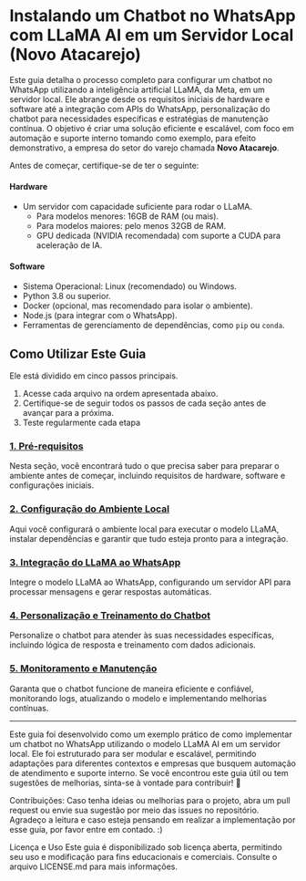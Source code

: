 # **Instalando um Chatbot no WhatsApp com LLaMA AI em um Servidor Local** (Novo Atacarejo)

Este guia detalha o processo completo para configurar um chatbot no WhatsApp utilizando a inteligência artificial LLaMA, da Meta, em um servidor local. Ele abrange desde os requisitos iniciais de hardware e software até a integração com APIs do WhatsApp, personalização do chatbot para necessidades específicas e estratégias de manutenção contínua. O objetivo é criar uma solução eficiente e escalável, com foco em automação e suporte interno tomando como exemplo, para efeito demonstrativo, a empresa do setor do varejo chamada **Novo Atacarejo**.

Antes de começar, certifique-se de ter o seguinte:

#### **Hardware**
- Um servidor com capacidade suficiente para rodar o LLaMA.
  - Para modelos menores: 16GB de RAM (ou mais).
  - Para modelos maiores: pelo menos 32GB de RAM.
  - GPU dedicada (NVIDIA recomendada) com suporte a CUDA para aceleração de IA.

#### **Software**
- Sistema Operacional: Linux (recomendado) ou Windows.
- Python 3.8 ou superior.
- Docker (opcional, mas recomendado para isolar o ambiente).
- Node.js (para integrar com o WhatsApp).
- Ferramentas de gerenciamento de dependências, como `pip` ou `conda`.

## Como Utilizar Este Guia
Ele está dividido em cinco passos principais. 
1. Acesse cada arquivo na ordem apresentada abaixo.
2. Certifique-se de seguir todos os passos de cada seção antes de avançar para a próxima.
3. Teste regularmente cada etapa


### [1. Pré-requisitos](./Pré-requisitos.md)
Nesta seção, você encontrará tudo o que precisa saber para preparar o ambiente antes de começar, incluindo requisitos de hardware, software e configurações iniciais.

### [2. Configuração do Ambiente Local](./Configuração%20do%20Ambiente%20Local.md)
Aqui você configurará o ambiente local para executar o modelo LLaMA, instalar dependências e garantir que tudo esteja pronto para a integração.

### [3. Integração do LLaMA ao WhatsApp](./Integração%20do%20LLaMA%20ao%20WhatsApp.md)
Integre o modelo LLaMA ao WhatsApp, configurando um servidor API para processar mensagens e gerar respostas automáticas.

### [4. Personalização e Treinamento do Chatbot](./Personalização%20e%20Treinamento%20do%20Chatbot.md)
Personalize o chatbot para atender às suas necessidades específicas, incluindo lógica de resposta e treinamento com dados adicionais.

### [5. Monitoramento e Manutenção](./Monitoramento%20e%20Manutenção.md)
Garanta que o chatbot funcione de maneira eficiente e confiável, monitorando logs, atualizando o modelo e implementando melhorias contínuas.

---


Este guia foi desenvolvido como um exemplo prático de como implementar um chatbot no WhatsApp utilizando o modelo LLaMA AI em um servidor local. Ele foi estruturado para ser modular e escalável, permitindo adaptações para diferentes contextos e empresas que busquem automação de atendimento e suporte interno. Se você encontrou este guia útil ou tem sugestões de melhorias, sinta-se à vontade para contribuir!  🚀

Contribuições: Caso tenha ideias ou melhorias para o projeto, abra um pull request ou envie sua sugestão por meio das issues no repositório.
Agradeço a leitura e caso esteja pensando em realizar a implementação por esse guia, por favor entre em contado. :)

Licença e Uso
Este guia é disponibilizado sob licença aberta, permitindo seu uso e modificação para fins educacionais e comerciais. Consulte o arquivo LICENSE.md para mais informações.




